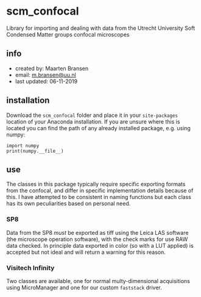 # scm_confocal
Library for importing and dealing with data from the Utrecht University Soft Condensed Matter groups confocal microscopes

## info
- created by:     Maarten Bransen
- email:          m.bransen@uu.nl
- last updated:   06-11-2019

## installation
Download the `scm_confocal` folder and place it in your `site-packages` location of your Anaconda installation. If you are unsure where this is located you can find the path of any already installed package, e.g. using numpy:
```
import numpy
print(numpy.__file__)
```

## use
The classes in this package typically require specific exporting formats from the confocal, and differ in specific implementation details because of this. I have attempted to be consistent in naming functions but each class has its own peculiarities based on personal need.

### SP8
Data from the SP8 *must* be exported as tiff using the Leica LAS software (the microscope operation software), with the check marks for use RAW data checked. In principle data exported in color (so with a LUT applied) is accepted but not ideal and will return a warning for this reason.

### Visitech Infinity
Two classes are available, one for normal multy-dimensional acquisitions using MicroManager and one for our custom `faststack` driver.
